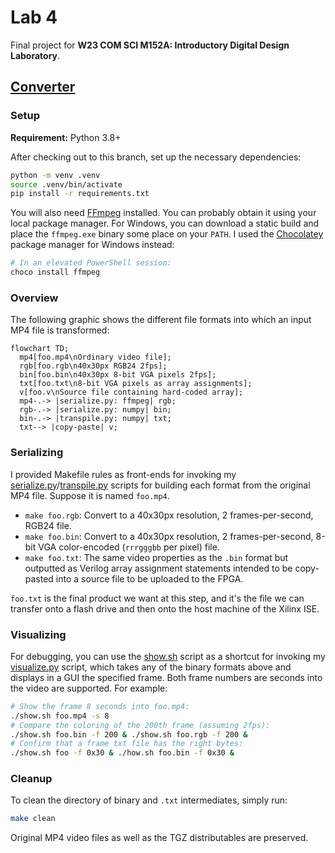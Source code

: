 # Lab 4


Final project for **W23 COM SCI M152A: Introductory Digital Design
Laboratory**.


## [Converter](converter/)


### Setup


**Requirement:** Python 3.8+

After checking out to this branch, set up the necessary dependencies:

```sh
python -m venv .venv
source .venv/bin/activate
pip install -r requirements.txt
```

You will also need [FFmpeg](https://ffmpeg.org/download.html) installed.  You
can probably obtain it using your local package manager. For Windows, you can
download a static build and place the `ffmpeg.exe` binary some place on your
`PATH`. I used the [Chocolatey](https://chocolatey.org/) package manager for
Windows instead:

```powershell
# In an elevated PowerShell session:
choco install ffmpeg
```


### Overview


The following graphic shows the different file formats into which an input MP4
file is transformed:

```mermaid
flowchart TD;
  mp4[foo.mp4\nOrdinary video file];
  rgb[foo.rgb\n40x30px RGB24 2fps];
  bin[foo.bin\n40x30px 8-bit VGA pixels 2fps];
  txt[foo.txt\n8-bit VGA pixels as array assignments];
  v[foo.v\nSource file containing hard-coded array];
  mp4-.-> |serialize.py: ffmpeg| rgb;
  rgb-.-> |serialize.py: numpy| bin;
  bin-.-> |transpile.py: numpy| txt;
  txt--> |copy-paste| v;
```


### Serializing


I provided Makefile rules as front-ends for invoking my
[serialize.py](converter/serialize.py)/[transpile.py](converter/transpile.py)
scripts for building each format from the original MP4 file. Suppose it is named
`foo.mp4`.

* `make foo.rgb`: Convert to a 40x30px resolution, 2 frames-per-second, RGB24
  file.
* `make foo.bin`: Convert to a 40x30px resolution, 2 frames-per-second, 8-bit
  VGA color-encoded (`rrrgggbb` per pixel) file.
* `make foo.txt`: The same video properties as the `.bin` format but outputted
  as Verilog array assignment statements intended to be copy-pasted into a
  source file to be uploaded to the FPGA.

`foo.txt` is the final product we want at this step, and it's the file we can
transfer onto a flash drive and then onto the host machine of the Xilinx ISE.


### Visualizing


For debugging, you can use the [show.sh](show.sh) script as a shortcut for
invoking my [visualize.py](converter/visualize.py) script, which takes any of
the binary formats above and displays in a GUI the specified frame. Both frame
numbers are seconds into the video are supported. For example:

```sh
# Show the frame 8 seconds into foo.mp4:
./show.sh foo.mp4 -s 8
# Compare the coloring of the 200th frame (assuming 2fps):
./show.sh foo.bin -f 200 & ./show.sh foo.rgb -f 200 &
# Confirm that a frame txt file has the right bytes:
./show.sh foo -f 0x30 & ./how.sh foo.bin -f 0x30 &
```


### Cleanup


To clean the directory of binary and `.txt` intermediates, simply run:

```sh
make clean
```

Original MP4 video files as well as the TGZ distributables are preserved.
